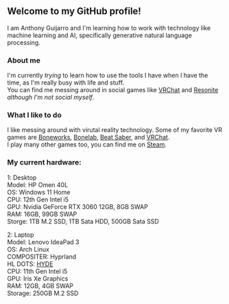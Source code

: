 ## Welcome to my GitHub profile!
I am Anthony Guijarro and I'm learning how to work with technology like machine learning and AI, specifically generative natural language processing.

### About me
I'm currently *trying* to learn how to use the tools I have when I have the time, as I'm really busy with life and stuff.\
You can find me messing around in social games like [VRChat][vrc] and [Resonite][neos] *although I'm not social myself*.

### What I like to do
I like messing around with virutal reality technology. Some of my favorite VR games are [Boneworks][slz], [Bonelab][slz], [Beat Saber][bs], and [VRChat][vrchat].\
I play many other games too, you can find me on [Steam].

### My current hardware:
1: Desktop\
Model: HP Omen 40L\
OS: Windows 11 Home\
CPU: 12th Gen Intel i5\
GPU: Nvidia GeForce RTX 3060 12GB, 8GB SWAP\
RAM: 16GB, 99GB SWAP\
Storge: 1TB M.2 SSD, 1TB Sata HDD, 500GB Sata SSD

2: Laptop\
Model: Lenovo IdeaPad 3\
OS: Arch Linux\
COMPOSITER: Hyprland\
HL DOTS: [HYDE](https://github.com/prasanthrangan/hyprdots)\
CPU: 11th Gen Intel i5\
GPU: Iris Xe Graphics\
RAM: 12GB, 4GB SWAP\
Storage: 250GB M.2 SSD

<!--
Shortcuts for links.
-->
[vrc]: https://anthonyg5005.github.io/vrchat.html "My VRChat profile"
[twt]: https://twitter.com/messages/compose?recipient_id=1167957172656988165 "Direct Message me on Twitter"
[vrchat]: https://hello.vrchat.com "Learn more about VRChat"
[bs]: https://beatsaber.com "Learn more about Beat Saber"
[slz]: https://stresslevelzero.com "Learn more about Boneworks and Bonelab on Stress Level Zero's website"
[discord]: https://discord.com/users/419377737149710346 "Link to my Discord profile"
[steam]: https://steamcommunity.com/id/Anthonyg5005 "My Steam account"
[neos]: https://resonite.com/ "Learn more about Resonite"
